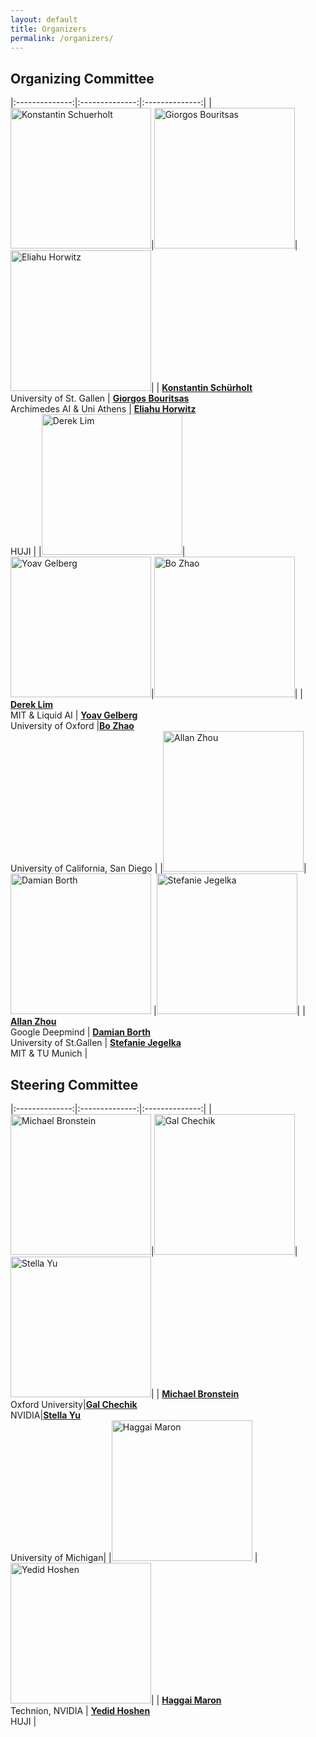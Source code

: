 ```yaml
---
layout: default
title: Organizers
permalink: /organizers/
---
```


## Organizing Committee

|:--------------:|:--------------:|:--------------:|
|<img src="/assets/images/organizers/konstantin_schuerholt.jpg" alt="Konstantin Schuerholt" width="225"/>|<img src="/assets/images/organizers/giorgos_bouritsas.png" alt="Giorgos Bouritsas" width="225"/>|<img src="/assets/images/organizers/eliahu_horwitz.jpg" alt="Eliahu Horwitz" width="225"/>|
| **[Konstantin Schürholt](https://kschuerholt.github.io/)** <br />University of St. Gallen | **[Giorgos Bouritsas](https://scholar.google.com/citations?user=eNUJDXUAAAAJ&hl=en)** <br />Archimedes AI & Uni Athens | **[Eliahu Horwitz](https://pages.cs.huji.ac.il/eliahu-horwitz/)**  <br /> HUJI |
|<img src="/assets/images/organizers/derek_lim.jpg" alt="Derek Lim" width="225"/>|<img src="/assets/images/organizers/yoav_gelberg.jpg" alt="Yoav Gelberg" width="225"/>|<img src="/assets/images/organizers/bo_zhao.jpg" alt="Bo Zhao" width="225"/>|
| **[Derek Lim](https://cptq.github.io/)** <br /> MIT & Liquid AI | **[Yoav Gelberg](https://scholar.google.com/citations?user=FMbR_TkAAAAJ&hl=en)**  <br /> University of Oxford |**[Bo Zhao](https://b-zhao.github.io/)** <br /> University of California, San Diego |
|<img src="/assets/images/organizers/allan_zhou.jpg" alt="Allan Zhou" width="225"/>| <img src="/assets/images/organizers/damian_borth.jpeg" alt="Damian Borth" height="225"/> |<img src="/assets/images/organizers/stefanie_jegelka.jpg" alt="Stefanie Jegelka" width="225"/>|
| **[Allan Zhou](https://bland.website/)** <br /> Google Deepmind | **[Damian Borth](https://www.unisg.ch/en/university/about-us/organisation/detail/person-id/f72a2a1d-94ae-4b74-ae82-cc898ae53284/)** <br />University of St.Gallen | **[Stefanie Jegelka](https://people.csail.mit.edu/stefje/)** <br /> MIT & TU Munich |


## Steering Committee

|:--------------:|:--------------:|:--------------:|
|<img src="/assets/images/organizers/michael_bronstein.jpg" alt="Michael Bronstein" width="225"/>|<img src="/assets/images/organizers/gal_chechik.jpg" alt="Gal Chechik" width="225"/>|<img src="/assets/images/organizers/stella_yu.jpg" alt="Stella Yu" width="225"/>|
| **[Michael Bronstein](https://www.cs.ox.ac.uk/people/michael.bronstein/)** <br /> Oxford University|**[Gal Chechik](https://research.nvidia.com/person/gal-chechik)** <br /> NVIDIA|**[Stella Yu](https://web.eecs.umich.edu/~stellayu/)** <br /> University of Michigan|
|<img src="/assets/images/organizers/haggai_maron.png" alt="Haggai Maron" width="225"/> | <img src="/assets/images/organizers/yedid_hoshen.jpg" alt="Yedid Hoshen" width="225"/>|
| **[Haggai Maron](https://haggaim.github.io/)** <br /> Technion, NVIDIA | **[Yedid Hoshen](https://www.cs.huji.ac.il/~yedid/)** <br /> HUJI |


